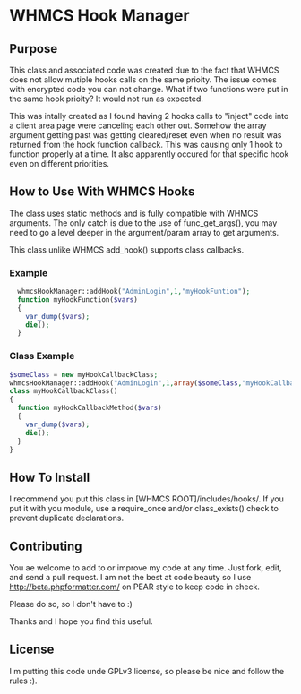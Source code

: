 WHMCS Hook Manager
==================

Purpose
-------
This class and associated code was created due to the fact that WHMCS does not allow mutiple hooks calls on the same prioity.
The issue comes with encrypted code you can not change. What if two functions were put in the same hook prioity? It would not run as expected.

This was intally created as I found having 2 hooks calls to "inject" code into a client area page were canceling each other out. Somehow the array argument getting past was getting cleared/reset even when no result was returned from the hook function callback.
This was causing only 1 hook to function properly at a time. It also apparently occured for that specific hook even on different priorities.


How to Use With WHMCS Hooks
---------------------------

The class uses static methods and is fully compatible with WHMCS arguments. The only catch is due to the use of func_get_args(), you may need to go a level deeper in the argument/param array to get arguments.

This class unlike WHMCS add_hook() supports class callbacks.

### Example
```php
  whmcsHookManager::addHook("AdminLogin",1,"myHookFuntion");
  function myHookFunction($vars)
  {
    var_dump($vars);
    die();
  }
```
### Class Example
  ```php
  $someClass = new myHookCallbackClass;
  whmcsHookManager::addHook("AdminLogin",1,array($someClass,"myHookCallbackMethod"));
  class myHookCallbackClass()
  {
    function myHookCallbackMethod($vars)
    {
      var_dump($vars);
      die();
    }
  }
```

How To Install
--------------
I recommend you put this class in [WHMCS ROOT]/includes/hooks/. If you put it with you module, use a require_once and/or class_exists() check to prevent duplicate declarations.

Contributing
------------
You ae welcome to add to or improve my code at any time. Just fork, edit, and send a pull request.
I am not the best at code beauty so I use http://beta.phpformatter.com/ on PEAR style to keep code in check. 

Please do so, so I don't have to :)

Thanks and I hope you find this useful.

License
-------
I m putting this code unde GPLv3 license, so please be nice and follow the rules :).
